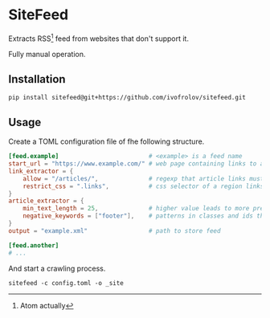 # SiteFeed

Extracts RSS[^1] feed from websites that don't support it.

Fully manual operation.

## Installation

`pip install sitefeed@git+https://github.com/ivofrolov/sitefeed.git`

## Usage

Create a TOML configuration file of fhe following structure.

``` toml
[feed.example]                         # <example> is a feed name
start_url = "https://www.example.com/" # web page containing links to articles
link_extractor = {
    allow = "/articles/",              # regexp that article links must match (not required)
    restrict_css = ".links",           # css selector of a region links should be extracted from (not required)
}
article_extractor = {
    min_text_length = 25,              # higher value leads to more precise detection of longer texts (not required)
    negative_keywords = ["footer"],    # patterns in classes and ids that decrease content candidates score (not required)
}
output = "example.xml"                 # path to store feed

[feed.another]
# ...
```

And start a crawling process.

``` shell
sitefeed -c config.toml -o _site
```

[^1]: Atom actually
